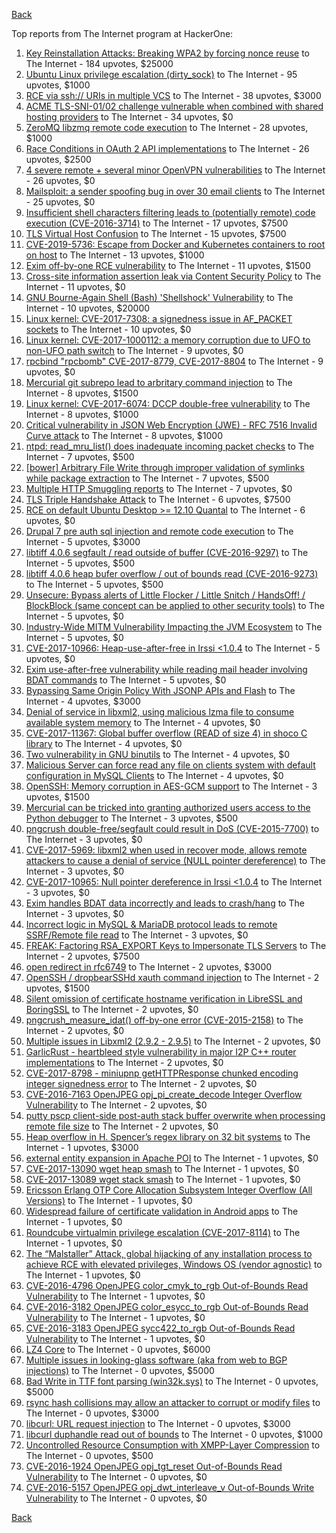 [Back](../README.md)

Top reports from The Internet program at HackerOne:

1. [Key Reinstallation Attacks: Breaking WPA2 by forcing nonce reuse](https://hackerone.com/reports/286740) to The Internet - 184 upvotes, $25000
2. [Ubuntu Linux privilege escalation (dirty_sock)](https://hackerone.com/reports/496285) to The Internet - 95 upvotes, $1000
3. [RCE via ssh:// URIs in multiple VCS](https://hackerone.com/reports/260005) to The Internet - 38 upvotes, $3000
4. [ACME TLS-SNI-01/02 challenge vulnerable when combined with shared hosting providers](https://hackerone.com/reports/304378) to The Internet - 34 upvotes, $0
5. [ZeroMQ libzmq remote code execution](https://hackerone.com/reports/477073) to The Internet - 28 upvotes, $1000
6. [Race Conditions in OAuth 2 API implementations](https://hackerone.com/reports/55140) to The Internet - 26 upvotes, $2500
7. [4 severe remote + several minor OpenVPN vulnerabilities](https://hackerone.com/reports/242579) to The Internet - 26 upvotes, $0
8. [Mailsploit: a sender spoofing bug in over 30 email clients](https://hackerone.com/reports/295339) to The Internet - 25 upvotes, $0
9. [Insufficient shell characters filtering leads to (potentially remote) code execution (CVE-2016-3714)](https://hackerone.com/reports/143966) to The Internet - 17 upvotes, $7500
10. [TLS Virtual Host Confusion](https://hackerone.com/reports/501) to The Internet - 15 upvotes, $7500
11. [CVE-2019-5736: Escape from Docker and Kubernetes containers to root on host](https://hackerone.com/reports/495495) to The Internet - 13 upvotes, $1000
12. [Exim off-by-one RCE vulnerability](https://hackerone.com/reports/322935) to The Internet - 11 upvotes, $1500
13. [Cross-site information assertion leak via Content Security Policy](https://hackerone.com/reports/16910) to The Internet - 11 upvotes, $0
14. [GNU Bourne-Again Shell (Bash) 'Shellshock' Vulnerability](https://hackerone.com/reports/29839) to The Internet - 10 upvotes, $20000
15. [Linux kernel: CVE-2017-7308: a signedness issue in AF_PACKET sockets](https://hackerone.com/reports/684567) to The Internet - 10 upvotes, $0
16. [Linux kernel: CVE-2017-1000112: a memory corruption due to UFO to non-UFO path switch](https://hackerone.com/reports/684573) to The Internet - 9 upvotes, $0
17. [rpcbind "rpcbomb" CVE-2017-8779, CVE-2017-8804](https://hackerone.com/reports/235016) to The Internet - 9 upvotes, $0
18. [Mercurial git subrepo lead to arbritary command injection](https://hackerone.com/reports/294147) to The Internet - 8 upvotes, $1500
19. [Linux kernel: CVE-2017-6074: DCCP double-free vulnerability](https://hackerone.com/reports/347282) to The Internet - 8 upvotes, $1000
20. [Critical vulnerability in JSON Web Encryption (JWE) - RFC 7516 Invalid Curve attack](https://hackerone.com/reports/213437) to The Internet - 8 upvotes, $1000
21. [ntpd: read_mru_list() does inadequate incoming packet checks](https://hackerone.com/reports/147310) to The Internet - 7 upvotes, $500
22. [[bower] Arbitrary File Write through improper validation of symlinks while package extraction](https://hackerone.com/reports/492512) to The Internet - 7 upvotes, $500
23. [Multiple HTTP Smuggling reports](https://hackerone.com/reports/648434) to The Internet - 7 upvotes, $0
24. [TLS Triple Handshake Attack](https://hackerone.com/reports/7277) to The Internet - 6 upvotes, $7500
25. [RCE on default Ubuntu Desktop &gt;= 12.10 Quantal](https://hackerone.com/reports/192512) to The Internet - 6 upvotes, $0
26. [Drupal 7 pre auth sql injection and remote code execution](https://hackerone.com/reports/31756) to The Internet - 5 upvotes, $3000
27. [libtiff 4.0.6 segfault / read outside of buffer (CVE-2016-9297)](https://hackerone.com/reports/182140) to The Internet - 5 upvotes, $500
28. [libtiff 4.0.6 heap bufer overflow / out of bounds read (CVE-2016-9273)](https://hackerone.com/reports/181642) to The Internet - 5 upvotes, $500
29. [Unsecure: Bypass alerts of Little Flocker / Little Snitch / HandsOff! / BlockBlock (same concept can be applied to other security tools)](https://hackerone.com/reports/265232) to The Internet - 5 upvotes, $0
30. [Industry-Wide MITM Vulnerability Impacting the JVM Ecosystem](https://hackerone.com/reports/608620) to The Internet - 5 upvotes, $0
31. [CVE-2017-10966: Heap-use-after-free in Irssi &lt;1.0.4](https://hackerone.com/reports/247028) to The Internet - 5 upvotes, $0
32. [Exim use-after-free vulnerability while reading mail header involving BDAT commands](https://hackerone.com/reports/296991) to The Internet - 5 upvotes, $0
33. [Bypassing Same Origin Policy With JSONP APIs and Flash](https://hackerone.com/reports/10373) to The Internet - 4 upvotes, $3000
34. [Denial of service in libxml2, using malicious lzma file to consume available system memory](https://hackerone.com/reports/270059) to The Internet - 4 upvotes, $0
35. [CVE-2017-11367: Global buffer overflow (READ of size 4) in shoco C library](https://hackerone.com/reports/250581) to The Internet - 4 upvotes, $0
36. [Two vulnerability in GNU binutils](https://hackerone.com/reports/323017) to The Internet - 4 upvotes, $0
37. [Malicious Server can force read any file on clients system with default configuration in MySQL Clients](https://hackerone.com/reports/171593) to The Internet - 4 upvotes, $0
38. [OpenSSH: Memory corruption in AES-GCM support](https://hackerone.com/reports/500) to The Internet - 3 upvotes, $1500
39. [Mercurial can be tricked into granting authorized users access to the Python debugger](https://hackerone.com/reports/222020) to The Internet - 3 upvotes, $500
40. [pngcrush double-free/segfault could result in DoS (CVE-2015-7700)](https://hackerone.com/reports/93546) to The Internet - 3 upvotes, $0
41. [CVE-2017-5969: libxml2 when used in recover mode, allows remote attackers to cause a denial of service (NULL pointer dereference)](https://hackerone.com/reports/262665) to The Internet - 3 upvotes, $0
42. [CVE-2017-10965: Null pointer dereference in Irssi &lt;1.0.4](https://hackerone.com/reports/247027) to The Internet - 3 upvotes, $0
43. [Exim handles BDAT data incorrectly and leads to crash/hang](https://hackerone.com/reports/296994) to The Internet - 3 upvotes, $0
44. [Incorrect logic in MySQL &amp; MariaDB protocol leads to remote SSRF/Remote file read](https://hackerone.com/reports/156511) to The Internet - 3 upvotes, $0
45. [FREAK: Factoring RSA_EXPORT Keys to Impersonate TLS Servers](https://hackerone.com/reports/50170) to The Internet - 2 upvotes, $7500
46. [open redirect in rfc6749](https://hackerone.com/reports/26962) to The Internet - 2 upvotes, $3000
47. [OpenSSH / dropbearSSHd xauth command injection](https://hackerone.com/reports/122113) to The Internet - 2 upvotes, $1500
48. [Silent omission of certificate hostname verification in LibreSSL and BoringSSL](https://hackerone.com/reports/329645) to The Internet - 2 upvotes, $0
49. [pngcrush_measure_idat() off-by-one error (CVE-2015-2158)](https://hackerone.com/reports/73429) to The Internet - 2 upvotes, $0
50. [Multiple issues in Libxml2 (2.9.2 - 2.9.5)](https://hackerone.com/reports/293126) to The Internet - 2 upvotes, $0
51. [GarlicRust - heartbleed style vulnerability in major I2P C++ router implementations](https://hackerone.com/reports/295740) to The Internet - 2 upvotes, $0
52. [CVE-2017-8798 - miniupnp getHTTPResponse chunked encoding integer signedness error](https://hackerone.com/reports/227344) to The Internet - 2 upvotes, $0
53. [CVE-2016-7163 OpenJPEG opj_pi_create_decode Integer Overflow Vulnerability](https://hackerone.com/reports/167512) to The Internet - 2 upvotes, $0
54. [putty pscp client-side post-auth stack buffer overwrite when processing remote file size](https://hackerone.com/reports/120903) to The Internet - 2 upvotes, $0
55. [Heap overflow in H. Spencer’s regex library on 32 bit systems](https://hackerone.com/reports/47779) to The Internet - 1 upvotes, $3000
56. [external entity expansion in Apache POI](https://hackerone.com/reports/25537) to The Internet - 1 upvotes, $0
57. [CVE-2017-13090 wget heap smash](https://hackerone.com/reports/287667) to The Internet - 1 upvotes, $0
58. [CVE-2017-13089 wget stack smash](https://hackerone.com/reports/287666) to The Internet - 1 upvotes, $0
59. [Ericsson Erlang OTP Core Allocation Subsystem Integer Overflow (All Versions)](https://hackerone.com/reports/28640) to The Internet - 1 upvotes, $0
60. [Widespread failure of certificate validation in Android apps](https://hackerone.com/reports/2293) to The Internet - 1 upvotes, $0
61. [Roundcube virtualmin privilege escalation (CVE-2017-8114)](https://hackerone.com/reports/242119) to The Internet - 1 upvotes, $0
62. [The “Malstaller” Attack, global hijacking of any installation process to achieve RCE with elevated privileges, Windows OS (vendor agnostic)](https://hackerone.com/reports/165969) to The Internet - 1 upvotes, $0
63. [CVE-2016-4796 OpenJPEG color_cmyk_to_rgb Out-of-Bounds Read Vulnerability](https://hackerone.com/reports/167955) to The Internet - 1 upvotes, $0
64. [CVE-2016-3182 OpenJPEG color_esycc_to_rgb Out-of-Bounds Read Vulnerability](https://hackerone.com/reports/167953) to The Internet - 1 upvotes, $0
65. [CVE-2016-3183 OpenJPEG sycc422_to_rgb Out-of-Bounds Read Vulnerability](https://hackerone.com/reports/167947) to The Internet - 1 upvotes, $0
66. [LZ4 Core](https://hackerone.com/reports/17688) to The Internet - 0 upvotes, $6000
67. [Multiple issues in looking-glass software (aka from web to BGP injections)](https://hackerone.com/reports/16330) to The Internet - 0 upvotes, $5000
68. [Bad Write in TTF font parsing (win32k.sys)](https://hackerone.com/reports/48100) to The Internet - 0 upvotes, $5000
69. [rsync hash collisions may allow an attacker to corrupt or modify files](https://hackerone.com/reports/20873) to The Internet - 0 upvotes, $3000
70. [libcurl: URL request injection](https://hackerone.com/reports/73242) to The Internet - 0 upvotes, $3000
71. [libcurl duphandle read out of bounds](https://hackerone.com/reports/104014) to The Internet - 0 upvotes, $1000
72. [Uncontrolled Resource Consumption with XMPP-Layer Compression](https://hackerone.com/reports/5928) to The Internet - 0 upvotes, $500
73. [CVE-2016-1924 OpenJPEG opj_tgt_reset Out-of-Bounds Read Vulnerability](https://hackerone.com/reports/167957) to The Internet - 0 upvotes, $0
74. [CVE-2016-5157 OpenJPEG opj_dwt_interleave_v Out-of-Bounds Write Vulnerability](https://hackerone.com/reports/167510) to The Internet - 0 upvotes, $0


[Back](../README.md)